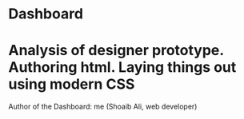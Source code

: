# Dashboard
<h1>
Analysis of designer prototype. Authoring html. Laying things out using modern CSS 
</h1>
<p>
Author of the Dashboard: me (Shoaib Ali, web developer)
</p>
